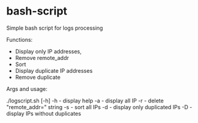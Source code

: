 # bash-script
Simple bash script for logs processing

Functions:
- Display only IP addresses,
- Remove remote_addr
- Sort
- Display duplicate IP addresses
- Remove duplicate

Args and usage:

./logscript.sh [-h]
-h - display help
-a - display all IP
-r - delete "remote_addr=" string
-s - sort all IPs
-d - display only duplicated IPs
-D - display IPs without duplicates
